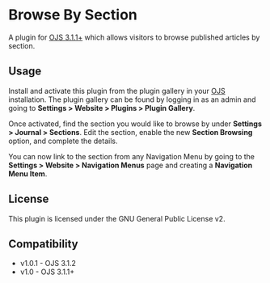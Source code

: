 # Browse By Section

A plugin for [OJS 3.1.1+](https://github.com/pkp/ojs) which allows visitors to browse published articles by section.

## Usage

Install and activate this plugin from the plugin gallery in your [OJS](https://github.com/pkp/ojs) installation. The plugin gallery can be found by logging in as an admin and going to **Settings > Website > Plugins > Plugin Gallery**.

Once activated, find the section you would like to browse by under **Settings > Journal > Sections**. Edit the section, enable the new **Section Browsing** option, and complete the details.

You can now link to the section from any Navigation Menu by going to the **Settings > Website > Navigation Menus** page and creating a **Navigation Menu Item**.

## License
This plugin is licensed under the GNU General Public License v2.

## Compatibility
- v1.0.1 - OJS 3.1.2
- v1.0 - OJS 3.1.1+
